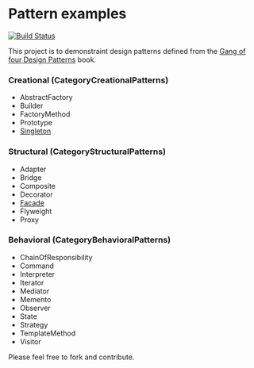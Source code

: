 # Pattern examples

[![Build Status](https://travis-ci.org/chris-brown/gof-patterns.svg?branch=master)](https://travis-ci.org/chris-brown/gof-patterns)

This project is to demonstraint design patterns defined from the [Gang of four Design Patterns](http://c2.com/cgi/wiki?DesignPatternsBook) book.

### Creational (CategoryCreationalPatterns)
- AbstractFactory
- Builder
- FactoryMethod
- Prototype
- [Singleton](./Singleton/)

### Structural (CategoryStructuralPatterns)
- Adapter
- Bridge
- Composite
- Decorator
- [Facade](./Facade/)
- Flyweight
- Proxy

### Behavioral (CategoryBehavioralPatterns)
- ChainOfResponsibility
- Command
- Interpreter
- Iterator
- Mediator
- Memento
- Observer
- State
- Strategy
- TemplateMethod
- Visitor

Please feel free to fork and contribute.